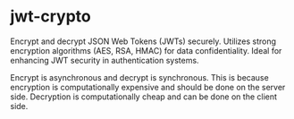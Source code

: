 # jwt-crypto
Encrypt and decrypt JSON Web Tokens (JWTs) securely. Utilizes strong encryption algorithms (AES, RSA, HMAC) for data confidentiality. Ideal for enhancing JWT security in authentication systems.

Encrypt is asynchronous and decrypt is synchronous. This is because encryption is computationally expensive and should be done on the server side. Decryption is computationally cheap and can be done on the client side.